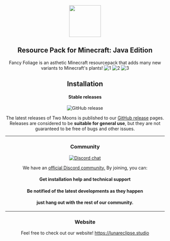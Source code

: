 <div align="center">
<img src="https://lunareclipse.studio/assets/img/fancy-foliage/banner-text.png" height="100">
<h2>Resource Pack for Minecraft: Java Edition</h2>

Fancy Foliage is an asthetic Minecraft resourcepack that adds many new variants to Minecraft's plants!
![1](https://user-images.githubusercontent.com/26262092/187504073-a3e53c2f-92e4-495c-a2bf-14d3b667558e.png)
![2](https://user-images.githubusercontent.com/26262092/187504078-5a3d2bf7-1106-4dab-8537-f75ace457df8.png)
![3](https://user-images.githubusercontent.com/26262092/187504083-3d9bcbc3-7240-46e1-ab04-2dfa875c63f4.png)

## Installation

#### Stable releases

![GitHub release](https://img.shields.io/github/v/release/LunarEclipseStudios/Two-Moons)

The latest releases of Two Moons is published to our [GitHub release](https://github.com/LunarEclipseStudios/Two-Moons/releases) pages. 
Releases are considered to be **suitable for general use**, but they are not guaranteed to be free of bugs and other issues.

---

### Community
[![Discord chat](https://img.shields.io/badge/chat%20on-discord-7289DA?logo=discord&logoColor=white)](https://discord.gg/RmMtqxJJgH)

We have an [official Discord community.](https://discord.gg/RmMtqxJJgH) By joining, you can:
#### Get installation help and technical support
#### Be notified of the latest developments as they happen
#### just hang out with the rest of our community.

---

### Website
Feel free to check out our website!
https://lunareclipse.studio
</div>
